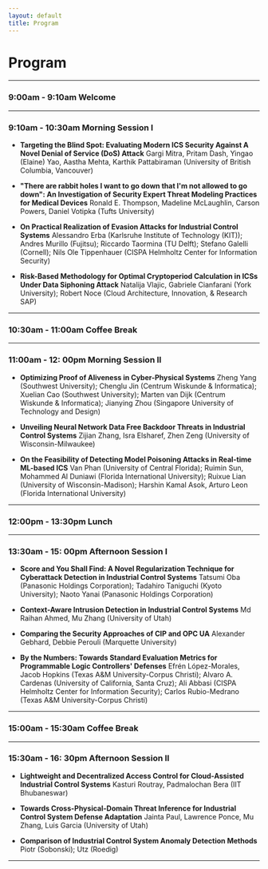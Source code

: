 ```yaml
---
layout: default
title: Program
---
```


# Program

<!-- ------------------------------------------------------
### 8:00am - 8:30am Registration      -->
------------------------------------------------------
### 9:00am - 9:10am Welcome
------------------------------------------------------
### 9:10am - 10:30am Morning Session I  <!--- 4 talks -->

- **Targeting the Blind Spot: Evaluating Modern ICS Security Against A Novel Denial of Service (DoS) Attack**
Gargi Mitra, Pritam Dash, Yingao (Elaine) Yao, Aastha Mehta, Karthik Pattabiraman (University of British Columbia, Vancouver)

- **"There are rabbit holes I want to go down that I'm not allowed to go down": An Investigation of Security Expert Threat Modeling Practices for Medical Devices**
Ronald E. Thompson, Madeline McLaughlin, Carson Powers, Daniel Votipka (Tufts University)

- **On Practical Realization of Evasion Attacks for Industrial Control Systems**
Alessandro Erba (Karlsruhe Institute of Technology (KIT)); Andres Murillo (Fujitsu); Riccardo Taormina (TU Delft); Stefano Galelli (Cornell); Nils Ole Tippenhauer (CISPA Helmholtz Center for Information Security)

- **Risk-Based Methodology for Optimal Cryptoperiod Calculation in ICSs Under Data Siphoning Attack**
Natalija Vlajic, Gabriele Cianfarani (York University); Robert Noce (Cloud Architecture, Innovation, & Research SAP)

------------------------------------------------------
### 10:30am - 11:00am Coffee Break

------------------------------------------------------
### 11:00am - 12: 00pm Morning Session II <!--- 3 talks -->

- **Optimizing Proof of Aliveness in Cyber-Physical Systems**
Zheng Yang (Southwest University); Chenglu Jin (Centrum Wiskunde & Informatica); Xuelian Cao (Southwest University); Marten van Dijk (Centrum Wiskunde & Informatica); Jianying Zhou (Singapore University of Technology and Design)

- **Unveiling Neural Network Data Free Backdoor Threats in Industrial Control Systems**
Zijian Zhang, Isra Elsharef, Zhen Zeng (University of Wisconsin-Milwaukee)

- **On the Feasibility of Detecting Model Poisoning Attacks in Real-time ML-based ICS**
Van Phan (University of Central Florida); Ruimin Sun, Mohammed Al Duniawi (Florida International University); Ruixue Lian (University of Wisconsin-Madison); Harshin Kamal Asok, Arturo Leon (Florida International University)

------------------------------------------------------
### 12:00pm - 13:30pm Lunch

------------------------------------------------------
### 13:30am - 15: 00pm Afternoon Session I <!--- 4 talks -->

- **Score and You Shall Find: A Novel Regularization Technique for Cyberattack Detection in Industrial Control Systems**
Tatsumi Oba (Panasonic Holdings Corporation); Tadahiro Taniguchi (Kyoto University); Naoto Yanai (Panasonic Holdings Corporation)

- **Context-Aware Intrusion Detection in Industrial Control Systems**
Md Raihan Ahmed, Mu Zhang (University of Utah)

- **Comparing the Security Approaches of CIP and OPC UA**
Alexander Gebhard, Debbie Perouli (Marquette University)

- **By the Numbers: Towards Standard Evaluation Metrics for Programmable Logic Controllers' Defenses**
Efrén López-Morales, Jacob Hopkins (Texas A&M University-Corpus Christi); Alvaro A. Cardenas (University of California, Santa Cruz); Ali Abbasi (CISPA Helmholtz Center for Information Security); Carlos Rubio-Medrano (Texas A&M University-Corpus Christi)

------------------------------------------------------
### 15:00am - 15:30am Coffee Break

------------------------------------------------------
### 15:30am - 16: 30pm Afternoon Session II <!--- 3 talks -->

- **Lightweight and Decentralized Access Control for Cloud-Assisted Industrial Control Systems**
Kasturi Routray, Padmalochan Bera (IIT Bhubaneswar)

- **Towards Cross-Physical-Domain Threat Inference for Industrial Control System Defense Adaptation**
Jainta Paul, Lawrence Ponce, Mu Zhang, Luis Garcia (University of Utah)

- **Comparison of Industrial Control System Anomaly Detection Methods**
Piotr (Sobonski); Utz (Roedig)


------------------------------------------------------